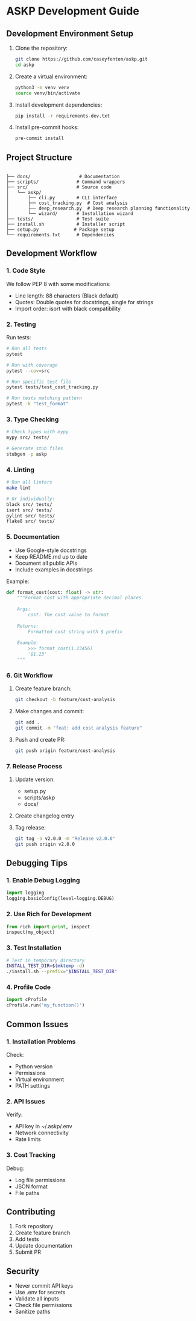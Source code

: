 # ASKP Development Guide

## Development Environment Setup

1. Clone the repository:
   ```bash
   git clone https://github.com/caseyfenton/askp.git
   cd askp
   ```

2. Create a virtual environment:
   ```bash
   python3 -m venv venv
   source venv/bin/activate
   ```

3. Install development dependencies:
   ```bash
   pip install -r requirements-dev.txt
   ```

4. Install pre-commit hooks:
   ```bash
   pre-commit install
   ```

## Project Structure

```

├── docs/                  # Documentation
├── scripts/              # Command wrappers
├── src/                  # Source code
│   └── askp/
│       ├── cli.py        # CLI interface
│       ├── cost_tracking.py  # Cost analysis
│       ├── deep_research.py  # Deep research planning functionality
│       └── wizard/       # Installation wizard
├── tests/                # Test suite
├── install.sh            # Installer script
├── setup.py             # Package setup
└── requirements.txt      # Dependencies
```

## Development Workflow

### 1. Code Style

We follow PEP 8 with some modifications:
- Line length: 88 characters (Black default)
- Quotes: Double quotes for docstrings, single for strings
- Import order: isort with black compatibility

### 2. Testing

Run tests:
```bash
# Run all tests
pytest

# Run with coverage
pytest --cov=src

# Run specific test file
pytest tests/test_cost_tracking.py

# Run tests matching pattern
pytest -k "test_format"
```

### 3. Type Checking

```bash
# Check types with mypy
mypy src/ tests/

# Generate stub files
stubgen -p askp
```

### 4. Linting

```bash
# Run all linters
make lint

# Or individually:
black src/ tests/
isort src/ tests/
pylint src/ tests/
flake8 src/ tests/
```

### 5. Documentation

- Use Google-style docstrings
- Keep README.md up to date
- Document all public APIs
- Include examples in docstrings

Example:
```python
def format_cost(cost: float) -> str:
    """Format cost with appropriate decimal places.
    
    Args:
        cost: The cost value to format
        
    Returns:
        Formatted cost string with $ prefix
        
    Example:
        >>> format_cost(1.23456)
        '$1.23'
    """
```

### 6. Git Workflow

1. Create feature branch:
   ```bash
   git checkout -b feature/cost-analysis
   ```

2. Make changes and commit:
   ```bash
   git add .
   git commit -m "feat: add cost analysis feature"
   ```

3. Push and create PR:
   ```bash
   git push origin feature/cost-analysis
   ```

### 7. Release Process

1. Update version:
   - setup.py
   - scripts/askp
   - docs/

2. Create changelog entry

3. Tag release:
   ```bash
   git tag -a v2.0.0 -m "Release v2.0.0"
   git push origin v2.0.0
   ```

## Debugging Tips

### 1. Enable Debug Logging

```python
import logging
logging.basicConfig(level=logging.DEBUG)
```

### 2. Use Rich for Development

```python
from rich import print, inspect
inspect(my_object)
```

### 3. Test Installation

```bash
# Test in temporary directory
INSTALL_TEST_DIR=$(mktemp -d)
./install.sh --prefix="$INSTALL_TEST_DIR"
```

### 4. Profile Code

```python
import cProfile
cProfile.run('my_function()')
```

## Common Issues

### 1. Installation Problems

Check:
- Python version
- Permissions
- Virtual environment
- PATH settings

### 2. API Issues

Verify:
- API key in ~/.askp/.env
- Network connectivity
- Rate limits

### 3. Cost Tracking

Debug:
- Log file permissions
- JSON format
- File paths

## Contributing

1. Fork repository
2. Create feature branch
3. Add tests
4. Update documentation
5. Submit PR

## Security

- Never commit API keys
- Use .env for secrets
- Validate all inputs
- Check file permissions
- Sanitize paths
